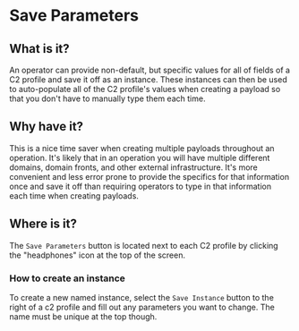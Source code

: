 # Save Parameters

## What is it?

An operator can provide non-default, but specific values for all of fields of a C2 profile and save it off as an instance. These instances can then be used to auto-populate all of the C2 profile's values when creating a payload so that you don't have to manually type them each time.

## Why have it?

This is a nice time saver when creating multiple payloads throughout an operation. It's likely that in an operation you will have multiple different domains, domain fronts, and other external infrastructure. It's more convenient and less error prone to provide the specifics for that information once and save it off than requiring operators to type in that information each time when creating payloads.

## Where is it?

The `Save Parameters` button is located next to each C2 profile by clicking the "headphones" icon at the top of the screen.

### How to create an instance

To create a new named instance, select the `Save Instance` button to the right of a c2 profile and fill out any parameters you want to change. The name must be unique at the top though.
